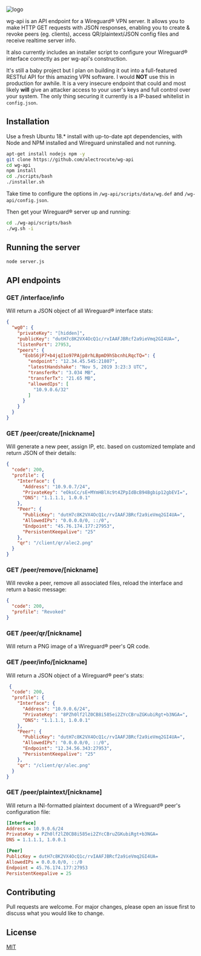 ![logo](https://github.com/alectrocute/wg-api/blob/master/icon.png)

wg-api is an API endpoint for a Wireguard® VPN server. It allows you to make HTTP GET requests with JSON responses, enabling you to create & revoke peers (eg. clients), access QR/plaintext/JSON config files and receive realtime server info.

It also currently includes an installer script to configure your Wireguard® interface correctly as per wg-api's construction.

It's still a baby project but I plan on building it out into a full-featured RESTful API for this amazing VPN software. I would **NOT** use this in production for awhile. It is a very insecure endpoint that could and most likely **will** give an attacker access to your user's keys and full control over your system. The only thing securing it currently is a IP-based whitelist in `config.json`.

## Installation

Use a fresh Ubuntu 18.* install with up-to-date apt dependencies, with Node and NPM installed and Wireguard uninstalled and not running.
```bash
apt-get install nodejs npm -y
git clone https://github.com/alectrocute/wg-api
cd wg-api
npm install
cd ./scripts/bash
./installer.sh
```

Take time to configure the options in `/wg-api/scripts/data/wg.def` and `/wg-api/config.json`.

Then get your Wireguard® server up and running:

```bash
cd ./wg-api/scripts/bash
./wg.sh -i
```

## Running the server

```bash
node server.js
```

## API endpoints

### GET /interface/info

Will return a JSON object of all Wireguard® interface stats:

```json
{
  "wg0": {
    "privateKey": "[hidden]",
    "publicKey": "dutH7c8K2VX4OcQ1c/rvIAAFJBRcf2a9ieVmq2GI4UA=",
    "listenPort": 27953,
    "peers": {
      "EobS6jP7+b4jqI1o97PAjp8rhLBpmD9hSbcnhLRqcTQ=": {
        "endpoint": "12.34.45.545:21807",
        "latestHandshake": "Nov 5, 2019 3:23:3 UTC",
        "transferRx": "3.034 MB",
        "transferTx": "21.65 MB",
        "allowedIps": [
          "10.9.0.6/32"
        ]
      }
    }
  }
}
```

### GET /peer/create/[nickname]

Will generate a new peer, assign IP, etc. based on customized template and return JSON of their details:

```json
{
  "code": 200,
  "profile": {
    "Interface": {
      "Address": "10.9.0.7/24",
      "PrivateKey": "eOksCc/sE+MYmHBlXc9t4ZPpIdBcB94Bgbip12gbEVI=",
      "DNS": "1.1.1.1, 1.0.0.1"
    },
    "Peer": {
      "PublicKey": "dutH7c8K2VX4OcQ1c/rvIAAFJBRcf2a9ieVmq2GI4UA=",
      "AllowedIPs": "0.0.0.0/0, ::/0",
      "Endpoint": "45.76.174.177:27953",
      "PersistentKeepalive": "25"
    },
    "qr": "/client/qr/alec2.png"
  }
}
```

### GET /peer/remove/[nickname]

Will revoke a peer, remove all associated files, reload the interface and return a basic message:

```json
{
  "code": 200,
  "profile": "Revoked"
}
```

### GET /peer/qr/[nickname]

Will return a PNG image of a Wireguard® peer's QR code.


### GET /peer/info/[nickname]

Will return a JSON object of a Wireguard® peer's stats:

```json
 {
  "code": 200,
  "profile": {
    "Interface": {
      "Address": "10.9.0.6/24",
      "PrivateKey": "8PZh0lf2lZ0CB8i585ei2ZYcCBruZGKubiRgt+b3NGA=",
      "DNS": "1.1.1.1, 1.0.0.1"
    },
    "Peer": {
      "PublicKey": "dutH7c8K2VX4OcQ1c/rvIAAFJBRcf2a9ieVmq2GI4UA=",
      "AllowedIPs": "0.0.0.0/0, ::/0",
      "Endpoint": "12.34.56.343:27953",
      "PersistentKeepalive": "25"
    },
    "qr": "/client/qr/alec.png"
  }
}
```

### GET /peer/plaintext/[nickname]

Will return a INI-formatted plaintext document of a Wireguard® peer's configuration file:

```ini
[Interface]
Address = 10.9.0.6/24
PrivateKey = PZh0lf2lZ0CB8i585ei2ZYcCBruZGKubiRgt+b3NGA=
DNS = 1.1.1.1, 1.0.0.1

[Peer]
PublicKey = dutH7c8K2VX4OcQ1c/rvIAAFJBRcf2a9ieVmq2GI4UA=
AllowedIPs = 0.0.0.0/0, ::/0
Endpoint = 45.76.174.177:27953
PersistentKeepalive = 25
```

## Contributing
Pull requests are welcome. For major changes, please open an issue first to discuss what you would like to change.

## License
[MIT](https://choosealicense.com/licenses/mit/)
